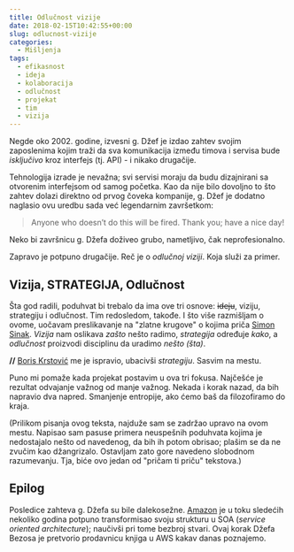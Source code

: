 ```yaml
---
title: Odlučnost vizije
date: 2018-02-15T10:42:55+00:00
slug: odlucnost-vizije
categories:
  - Mišljenja
tags:
  - efikasnost
  - ideja
  - kolaboracija
  - odlučnost
  - projekat
  - tim
  - vizija
---
```


Negde oko 2002. godine, izvesni g. Džef je izdao zahtev svojim zaposlenima kojim traži da sva komunikacija između timova i servisa bude _isključivo_ kroz interfejs (tj. API) - i nikako drugačije.

<!--more-->

Tehnologija izrade je nevažna; svi servisi moraju da budu dizajnirani sa otvorenim interfejsom od samog početka. Kao da nije bilo dovoljno to što zahtev dolazi direktno od prvog čoveka kompanije, g. Džef je dodatno naglasio ovu uredbu sada već legendarnim završetkom:

> Anyone who doesn’t do this will be fired. Thank you; have a nice day!

Neko bi završnicu g. Džefa doživeo grubo, nametljivo, čak neprofesionalno.

Zapravo je potpuno drugačije. Reč je o _odlučnoj viziji_. Koja služi za primer.

## Vizija, STRATEGIJA, Odlučnost

Šta god radili, poduhvat bi trebalo da ima ove tri osnove: <del>ideju</del>, viziju, strategiju i odlučnost. Tim redosledom, takođe. I što više razmišljam o ovome, uočavam preslikavanje na "zlatne krugove" o kojima priča [Simon Sinak](https://startwithwhy.com). _Vizija_ nam oslikava _zašto_ nešto radimo, _strategija_ određuje _kako_, a _odlučnost_ proizvodi disciplinu da uradimo _nešto (šta)_.

**//** [Boris Krstović](https://www.linkedin.com/in/boriskrstovic/) me je ispravio, ubacivši _strategiju_. Sasvim na mestu.

Puno mi pomaže kada projekat postavim u ova tri fokusa. Najčešće je rezultat odvajanje važnog od manje važnog. Nekada i korak nazad, da bih napravio dva napred. Smanjenje entropije, ako ćemo baš da filozofiramo do kraja.

(Prilikom pisanja ovog teksta, najduže sam se zadržao upravo na ovom mestu. Napisao sam pasuse primera neuspešnih poduhvata kojima je nedostajalo nešto od navedenog, da bih ih potom obrisao; plašim se da ne zvučim kao džangrizalo. Ostavljam zato gore navedeno slobodnom razumevanju. Tja, biće ovo jedan od "pričam ti priču" tekstova.)

## Epilog

Posledice zahteva g. Džefa su bile dalekosežne. [Amazon](https://www.amazon.com) je u toku sledećih nekoliko godina potpuno transformisao svoju strukturu u SOA (_service oriented architecture_); naučivši pri tome bezbroj stvari. Ovaj korak Džefa Bezosa je pretvorio prodavnicu knjiga u AWS kakav danas poznajemo.